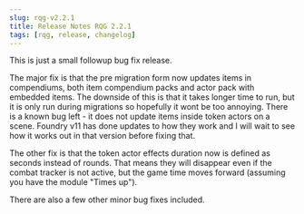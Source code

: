 ```yaml
---
slug: rqg-v2.2.1
title: Release Notes RQG 2.2.1
tags: [rqg, release, changelog]
---
```


This is just a small followup bug fix release.

The major fix is that the pre migration form now updates items in compendiums, both item compendium
packs and actor pack with embedded items. The downside of this is that it takes longer time to run,
but it is only run during migrations so hopefully it wont be too annoying. There is a known bug
left - it does not update items inside token actors on a scene. Foundry v11 has done updates to how
they work and I will wait to see how it works out in that version before fixing that.

The other fix is that the token actor effects duration now is defined as seconds instead of rounds.
That means they will disappear even if the combat tracker is not active, but the game time moves
forward (assuming you have the module "Times up").

There are also a few other minor bug fixes included.
